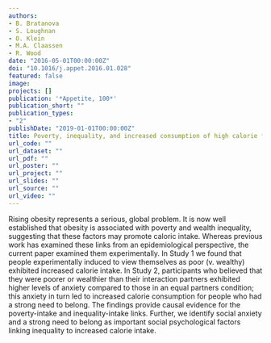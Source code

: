 ```yaml
---
authors:
- B. Bratanova
- S. Loughnan
- O. Klein 
- M.A. Claassen
- R. Wood
date: "2016-05-01T00:00:00Z"
doi: "10.1016/j.appet.2016.01.028"
featured: false
image:
projects: []
publication: '*Appetite, 100*'
publication_short: ""
publication_types: 
- "2"
publishDate: "2019-01-01T00:00:00Z"
title: Poverty, inequality, and increased consumption of high calorie food - Experimental evidence for a causal link
url_code: ""
url_dataset: ""
url_pdf: ""
url_poster: ""
url_project: ""
url_slides: ""
url_source: ""
url_video: ""
---
```

Rising obesity represents a serious, global problem. It is now well established that obesity is associated with poverty and wealth inequality, suggesting that these factors may promote caloric intake. Whereas previous work has examined these links from an epidemiological perspective, the current paper examined them experimentally. In Study 1 we found that people experimentally induced to view themselves as poor (v. wealthy) exhibited increased calorie intake. In Study 2, participants who believed that they were poorer or wealthier than their interaction partners exhibited higher levels of anxiety compared to those in an equal partners condition; this anxiety in turn led to increased calorie consumption for people who had a strong need to belong. The findings provide causal evidence for the poverty-intake and inequality-intake links. Further, we identify social anxiety and a strong need to belong as important social psychological factors linking inequality to increased calorie intake.